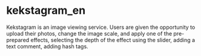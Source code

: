 # kekstagram_en
Kekstagram is an image viewing service. Users are given the opportunity to upload their photos, change the image scale, and apply one of the pre-prepared effects, selecting the depth of the effect using the slider, adding a text comment, adding hash tags.
